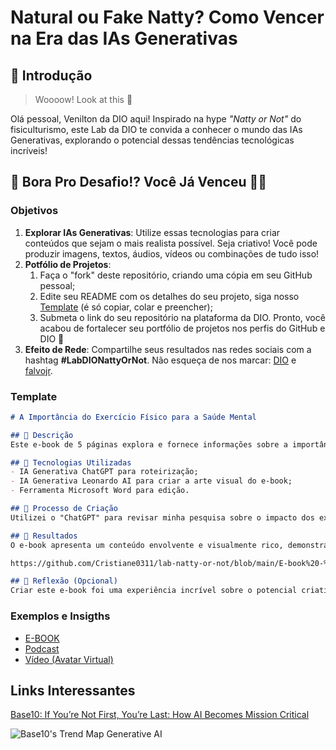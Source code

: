 # Natural ou Fake Natty? Como Vencer na Era das IAs Generativas

## 🚀 Introdução

> Woooow! Look at this 👀

Olá pessoal, Venilton da DIO aqui! Inspirado na hype _"Natty or Not"_ do fisiculturismo, este Lab da DIO te convida a conhecer o mundo das IAs Generativas, explorando o potencial dessas tendências tecnológicas incríveis!

## 🎯 Bora Pro Desafio!? Você Já Venceu 💪🤓

### Objetivos

1. **Explorar IAs Generativas**: Utilize essas tecnologias para criar conteúdos que sejam o mais realista possível. Seja criativo! Você pode produzir imagens, textos, áudios, vídeos ou combinações de tudo isso!
1. **Potfólio de Projetos**:
    1. Faça o "fork" deste repositório, criando uma cópia em seu GitHub pessoal;
    2. Edite seu README com os detalhes do seu projeto, siga nosso [Template](#template) (é só copiar, colar e preencher);
    3. Submeta o link do seu repositório na plataforma da DIO. Pronto, você acabou de fortalecer seu portfólio de projetos nos perfis do GitHub e DIO 🚀
1. **Efeito de Rede**: Compartilhe seus resultados nas redes sociais com a hashtag **#LabDIONattyOrNot**. Não esqueça de nos marcar: [DIO](https://www.linkedin.com/school/dio-makethechange) e [falvojr](https://www.linkedin.com/in/falvojr).

### Template

```markdown
# A Importância do Exercício Físico para a Saúde Mental

## 📒 Descrição
Este e-book de 5 páginas explora e fornece informações sobre a importância do exercício físico para a saúde mental das pessoas.

## 🤖 Tecnologias Utilizadas
- IA Generativa ChatGPT para roteirização;
- IA Generativa Leonardo AI para criar a arte visual do e-book;
- Ferramenta Microsoft Word para edição.

## 🧐 Processo de Criação
Utilizei o "ChatGPT" para revisar minha pesquisa sobre o impacto dos exercícios físicos na saúde mental das pessoas, estruturar o conteúdo e refinar minhas ideias. Por outro lado, o "Leonardo AI" foi usado para gerar imagens exclusivas para o nosso e-book. Para concluir, a montagem final foi feita no Microsoft Word.

## 🚀 Resultados
O e-book apresenta um conteúdo envolvente e visualmente rico, demonstrando como os exercícios físicos são importantes e as vantagens que trazem para a saúde mental das pessoas.

https://github.com/Cristiane0311/lab-natty-or-not/blob/main/E-book%20-%20A%20Import%C3%A2ncia%20do%20Exerc%C3%ADcio%20F%C3%ADsico%20para%20a%20Sa%C3%BAde%20Mental.docx

## 💭 Reflexão (Opcional)
Criar este e-book foi uma experiência incrível sobre o potencial criativo das IAs e como elas podem ser aplicadas em diferentes contextos e assuntos.
```

### Exemplos e Insigths

- [E-BOOK](/exemplos/E-BOOK.md)
- [Podcast](/exemplos/PODCAST.md)
- [Vídeo (Avatar Virtual)](/exemplos/VIDEO.md)

## Links Interessantes

[Base10: If You’re Not First, You’re Last: How AI Becomes Mission Critical](https://base10.vc/post/generative-ai-mission-critical/)

![Base10's Trend Map Generative AI](https://github.com/digitalinnovationone/lab-natty-or-not/assets/730492/f4df26e8-f8f7-4419-8252-c69d73ea930c)
